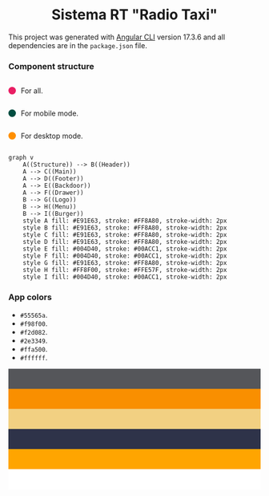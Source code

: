 <h1 align="center">Sistema RT "Radio Taxi"</h1>

This project was generated with [Angular CLI](https://github.com/angular/angular-cli) version 17.3.6  and all dependencies are in the `package.json` file.

### Component structure

<div style="display: flex; flex-direction: row;align-items: center">
    <div style="width: 15px; height: 15px; background-color: #E91E63; border-radius: 100px"></div>
    <p style="padding-left: 10px">For all.</p>
</div>
<div style="display: flex; flex-direction: row;align-items: center">
    <div style="width: 15px; height: 15px; background-color: #004D40; border-radius: 100px"></div>
    <p style="padding-left: 10px">For mobile mode.</p> 
</div>
<div style="display: flex; flex-direction: row;align-items: center">
    <div style="width: 15px; height: 15px; background-color: #FF8F00; border-radius: 100px"></div>
    <p style="padding-left: 10px">For desktop mode.</p> 
</div>

```mermaid
graph v
    A((Structure)) --> B((Header))
    A --> C((Main))
    A --> D((Footer))
    A --> E((Backdoor))
    A --> F((Drawer))
    B --> G((Logo))
    B --> H((Menu))
    B --> I((Burger))
    style A fill: #E91E63, stroke: #FF8A80, stroke-width: 2px
    style B fill: #E91E63, stroke: #FF8A80, stroke-width: 2px
    style C fill: #E91E63, stroke: #FF8A80, stroke-width: 2px
    style D fill: #E91E63, stroke: #FF8A80, stroke-width: 2px
    style E fill: #004D40, stroke: #00ACC1, stroke-width: 2px
    style F fill: #004D40, stroke: #00ACC1, stroke-width: 2px
    style G fill: #E91E63, stroke: #FF8A80, stroke-width: 2px
    style H fill: #FF8F00, stroke: #FFE57F, stroke-width: 2px
    style I fill: #004D40, stroke: #00ACC1, stroke-width: 2px
```

### App colors

- `#55565a`.
- `#f98f00`.
- `#f2d082`.
- `#2e3349`.
- `#ffa500`.
- `#ffffff`.

<div style="display: flex; gap: 0; flex-direction: column">
    <div style="width: 100%; height: 40px; background-color: #55565a; border-radius: 0"></div>
    <div style="width: 100%; height: 40px; background-color: #f98f00; border-radius: 0"></div>
    <div style="width: 100%; height: 40px; background-color: #f2d082; border-radius: 0"></div>
    <div style="width: 100%; height: 40px; background-color: #2e3349; border-radius: 0"></div>
    <div style="width: 100%; height: 40px; background-color: #ffa500; border-radius: 0"></div>
    <div style="width: 100%; height: 40px; background-color: #ffffff; border-radius: 0"></div>
</div>
<br><br><br>



